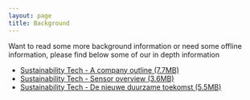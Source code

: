 ```yaml
---
layout: page
title: Background
---
```

Want to read some more background information or need some offline information, please find below some of our in depth information

<ul>
  <li><a href="/download/Sustainability Tech - A company outline.pdf">Sustainability Tech - A company outline (7.7MB)</a></li>
  <li><a href="/download/Sustainability Tech - Sensor overview.pdf">Sustainability Tech - Sensor overview (3.6MB)</a></li>
  <li><a href="/download/Sustainability Tech - De nieuwe duurzame toekomst.pdf">Sustainability Tech - De nieuwe duurzame toekomst (5.5MB)</a></li>
</ul>
